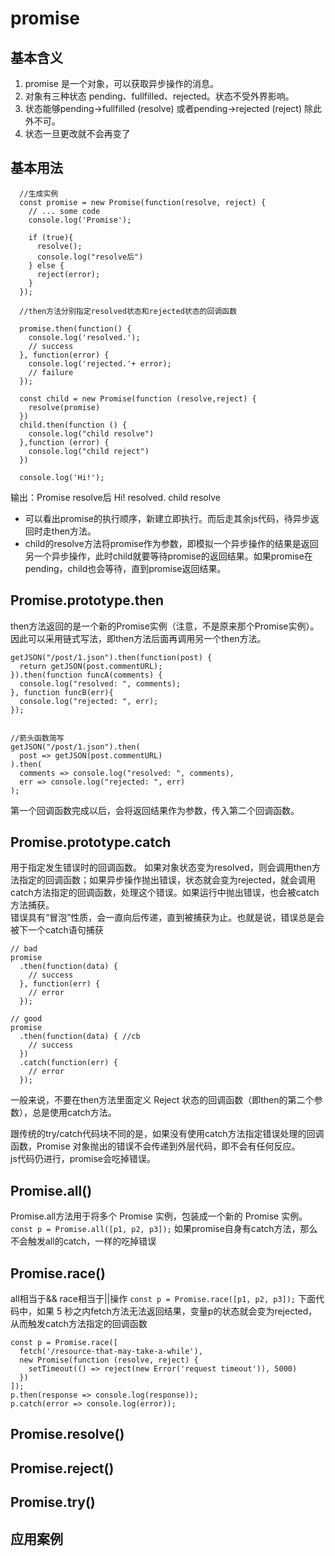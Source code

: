 
# promise

## 基本含义
1. promise 是一个对象，可以获取异步操作的消息。
2. 对象有三种状态 pending、fullfilled、rejected。状态不受外界影响。
3. 状态能够pending->fullfilled (resolve) 或者pending->rejected (reject) 除此外不可。
4. 状态一旦更改就不会再变了

## 基本用法
```
  //生成实例
  const promise = new Promise(function(resolve, reject) {
    // ... some code
    console.log('Promise');

    if (true){
      resolve();
      console.log("resolve后")
    } else {
      reject(error);
    }
  });

  //then方法分别指定resolved状态和rejected状态的回调函数

  promise.then(function() {
    console.log('resolved.');
    // success
  }, function(error) {
    console.log('rejected.'+ error);
    // failure
  });
  
  const child = new Promise(function (resolve,reject) {
    resolve(promise)
  })
  child.then(function () {
    console.log("child resolve")
  },function (error) {
    console.log("child reject")
  })

  console.log('Hi!');
```
输出：Promise resolve后 Hi! resolved. child resolve <br>
* 可以看出promise的执行顺序，新建立即执行。而后走其余js代码，待异步返回时走then方法。
* child的resolve方法将promise作为参数，即模拟一个异步操作的结果是返回另一个异步操作，此时child就要等待promise的返回结果。如果promise在pending，child也会等待，直到promise返回结果。

## Promise.prototype.then
then方法返回的是一个新的Promise实例（注意，不是原来那个Promise实例）。因此可以采用链式写法，即then方法后面再调用另一个then方法。
```
getJSON("/post/1.json").then(function(post) {
  return getJSON(post.commentURL);
}).then(function funcA(comments) {
  console.log("resolved: ", comments);
}, function funcB(err){
  console.log("rejected: ", err);
});


//箭头函数简写
getJSON("/post/1.json").then(
  post => getJSON(post.commentURL)
).then(
  comments => console.log("resolved: ", comments),
  err => console.log("rejected: ", err)
);
```
第一个回调函数完成以后，会将返回结果作为参数，传入第二个回调函数。

## Promise.prototype.catch
用于指定发生错误时的回调函数。
如果对象状态变为resolved，则会调用then方法指定的回调函数；如果异步操作抛出错误，状态就会变为rejected，就会调用catch方法指定的回调函数，处理这个错误。如果运行中抛出错误，也会被catch方法捕获。<br>
错误具有“冒泡”性质，会一直向后传递，直到被捕获为止。也就是说，错误总是会被下一个catch语句捕获
```
// bad
promise
  .then(function(data) {
    // success
  }, function(err) {
    // error
  });

// good
promise
  .then(function(data) { //cb
    // success
  })
  .catch(function(err) {
    // error
  });
```
一般来说，不要在then方法里面定义 Reject 状态的回调函数（即then的第二个参数），总是使用catch方法。<br>

跟传统的try/catch代码块不同的是，如果没有使用catch方法指定错误处理的回调函数，Promise 对象抛出的错误不会传递到外层代码，即不会有任何反应。<br>
js代码仍进行，promise会吃掉错误。


## Promise.all()
Promise.all方法用于将多个 Promise 实例，包装成一个新的 Promise 实例。
`const p = Promise.all([p1, p2, p3]);`
如果promise自身有catch方法，那么不会触发all的catch，一样的吃掉错误


## Promise.race()
all相当于&& race相当于||操作
`const p = Promise.race([p1, p2, p3]);`
下面代码中，如果 5 秒之内fetch方法无法返回结果，变量p的状态就会变为rejected，从而触发catch方法指定的回调函数
```
const p = Promise.race([
  fetch('/resource-that-may-take-a-while'),
  new Promise(function (resolve, reject) {
    setTimeout(() => reject(new Error('request timeout')), 5000)
  })
]);
p.then(response => console.log(response));
p.catch(error => console.log(error));
```


## Promise.resolve()

## Promise.reject()

## Promise.try()

## 应用案例




